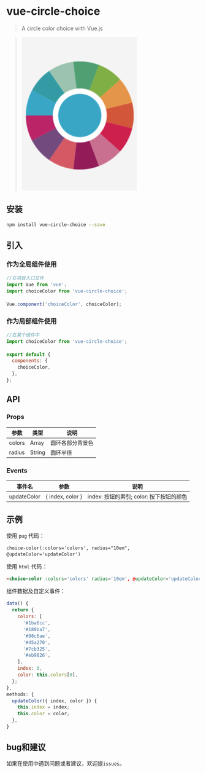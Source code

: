 # vue-circle-choice

> A circle color choice with Vue.js

> ![](assets/demo.png)

## 安装

``` bash
npm install vue-circle-choice --save
```

## 引入

### 作为全局组件使用

``` javascript
//在项目入口文件
import Vue from 'vue';
import choiceColor from 'vue-circle-choice';

Vue.component('choiceColor', choiceColor);
```

### 作为局部组件使用

``` javascript
//在某个组件中
import choiceColor from 'vue-circle-choice';

export default {
  components: {
    choiceColor,
  },
};
```

## API

### Props

| 参数 | 类型 | 说明 |
| ------ | ---- | ---- |
| colors | Array | 圆环各部分背景色 |
| radius | String | 圆环半径 |

### Events

| 事件名 | 参数 | 说明 |
| ---- | ---- | ---- |
| updateColor | { index, color } | index: 按钮的索引;   color: 按下按钮的颜色 |

## 示例

使用 `pug` 代码：
``` pug
choice-color(:colors='colors', radius="10em", @updateColor='updateColor')
```

使用 `html` 代码：
``` html
<choice-color :colors='colors' radius='10em', @updateColor='updateColor'></choice-color>
```

组件数据及自定义事件：
``` javascript
data() {
  return {
    colors: [
      '#1ba6cc',
      '#189ba7',
      '#98c6ae',
      '#45a270',
      '#7cb325',
      '#eb9826',
    ],
    index: 0,
    color: this.colors[0],
  };
},
methods: {
  updateColor({ index, color }) {
    this.index = index;
    this.color = color;
  },
}
```

## bug和建议

如果在使用中遇到问题或者建议，欢迎提`issues`。